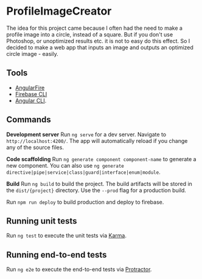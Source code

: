 # ProfileImageCreator

The idea for this project came because I often had the need to make a profile image into a circle, instead of a square. But if you don't use Photoshop, or unoptimized results etc. it is not to easy do this effect. So I decided to make a web app that inputs an image and outputs an optimized circle image - easily.

## Tools

- [AngularFire](https://github.com/angular/angularfire)
- [Firebase CLI](https://firebase.google.com/docs/cli)
- [Angular CLI](https://github.com/angular/angular-cli).

## Commands
**Development server**
Run `ng serve` for a dev server. Navigate to `http://localhost:4200/`. The app will automatically reload if you change any of the source files.

**Code scaffolding**
Run `ng generate component component-name` to generate a new component. You can also use `ng generate directive|pipe|service|class|guard|interface|enum|module`.

**Build**
Run `ng build` to build the project. The build artifacts will be stored in the `dist/{project}` directory. Use the `--prod` flag for a production build.

Run `npm run deploy` to build production and deploy to firebase.

## Running unit tests

Run `ng test` to execute the unit tests via [Karma](https://karma-runner.github.io).

## Running end-to-end tests

Run `ng e2e` to execute the end-to-end tests via [Protractor](http://www.protractortest.org/).

